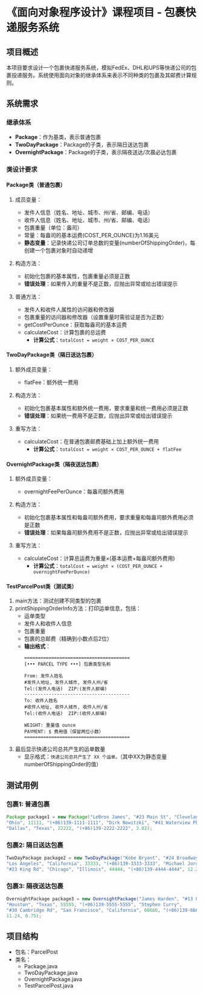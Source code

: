 # 《面向对象程序设计》课程项目 - 包裹快递服务系统

## 项目概述
本项目要求设计一个包裹快递服务系统，模拟FedEx、DHL和UPS等快递公司的包裹投递服务。系统使用面向对象的继承体系来表示不同种类的包裹及其邮费计算规则。

## 系统需求

### 继承体系
- **Package**：作为基类，表示普通包裹
- **TwoDayPackage**：Package的子类，表示隔日送达包裹
- **OvernightPackage**：Package的子类，表示隔夜送达/次晨必达包裹

### 类设计要求

#### Package类（普通包裹）
1. 成员变量：
   - 发件人信息（姓名、地址、城市、州/省、邮编、电话）
   - 收件人信息（姓名、地址、城市、州/省、邮编、电话）
   - 包裹重量（单位：盎司）
   - 常量：每盎司的基本运费(COST_PER_OUNCE)为1.16美元
   - **静态变量**：记录快递公司订单总数的变量(numberOfShippingOrder)，每创建一个包裹对象时自动递增

2. 构造方法：
   - 初始化包裹的基本属性，包裹重量必须是正数
   - **错误处理**：如果传入的重量不是正数，应抛出异常或给出错误提示

3. 普通方法：
   - 发件人和收件人属性的访问器和修改器
   - 包裹重量的访问器和修改器（设置重量时需验证是否为正数）
   - getCostPerOunce：获取每盎司的基本运费
   - calculateCost：计算包裹的总运费
     - **计算公式**：`totalCost = weight × COST_PER_OUNCE`

#### TwoDayPackage类（隔日送达包裹）
1. 额外成员变量：
   - flatFee：额外统一费用

2. 构造方法：
   - 初始化包裹基本属性和额外统一费用，要求重量和统一费用必须是正数
   - **错误处理**：如果统一费用不是正数，应抛出异常或给出错误提示

3. 重写方法：
   - calculateCost：在普通包裹邮费基础上加上额外统一费用
     - **计算公式**：`totalCost = weight × COST_PER_OUNCE + flatFee`

#### OvernightPackage类（隔夜送达包裹）
1. 额外成员变量：
   - overnightFeePerOunce：每盎司额外费用

2. 构造方法：
   - 初始化包裹基本属性和每盎司额外费用，要求重量和每盎司额外费用必须是正数
   - **错误处理**：如果每盎司额外费用不是正数，应抛出异常或给出错误提示

3. 重写方法：
   - calculateCost：计算总运费为重量×(基本运费+每盎司额外费用)
     - **计算公式**：`totalCost = weight × (COST_PER_OUNCE + overnightFeePerOunce)`

#### TestParcelPost类（测试类）
1. main方法：测试创建不同类型的包裹
2. printShippingOrderInfo方法：打印运单信息，包括：
   - 运单类型
   - 发件人和收件人信息
   - 包裹重量
   - 包裹的总邮费（精确到小数点后2位）
   - **输出格式**：
     ```
     =======================================
     [••• PARCEL TYPE •••] 包裹类型名称
     
     From: 发件人姓名
     #发件人地址, 发件人城市, 发件人州/省
     Tel:(发件人电话)  ZIP:(发件人邮编)
     ---------------------------------------
     To: 收件人姓名
     #收件人地址, 收件人城市, 收件人州/省
     Tel:(收件人电话)  ZIP:(收件人邮编)
     
     WEIGHT: 重量值 ounce
     PAYMENT: $ 费用值（保留两位小数）
     =======================================
     ```
3. 最后显示快递公司总共产生的运单数量
   - 显示格式：`快递公司总共产生了 XX 个运单。`（其中XX为静态变量numberOfShippingOrder的值）

## 测试用例

### 包裹1: 普通包裹
```java
Package package1 = new Package("LeBron James", "#23 Main St", "Cleveland", 
"Ohio", 11111, "(+86)139-1111-1111", "Dirk Nowitzki", "#41 Waterview Pkwy", 
"Dallas", "Texas", 22222, "(+86)139-2222-2222", 3.02);
```

### 包裹2: 隔日送达包裹
```java
TwoDayPackage package2 = new TwoDayPackage("Kobe Bryant", "#24 Broadway", 
"Los Angeles", "California", 33333, "(+86)139-3333-3333", "Michael Jordan", 
"#23 King Rd", "Chicago", "Illinois", 44444, "(+86)139-4444-4444", 12.28, 5.5);
```

### 包裹3: 隔夜送达包裹
```java
OvernightPackage package3 = new OvernightPackage("James Harden", "#13 Oak St", 
"Houston", "Texas", 55555, "(+86)139-5555-5555", "Stephen Curry", 
"#30 Cambridge Rd", "San Francisco", "California", 66666, "(+86)139-6666-6666", 
11.24, 0.75);
```

## 项目结构
- 包名：ParcelPost
- 类名：
  - Package.java
  - TwoDayPackage.java
  - OvernightPackage.java
  - TestParcelPost.java
